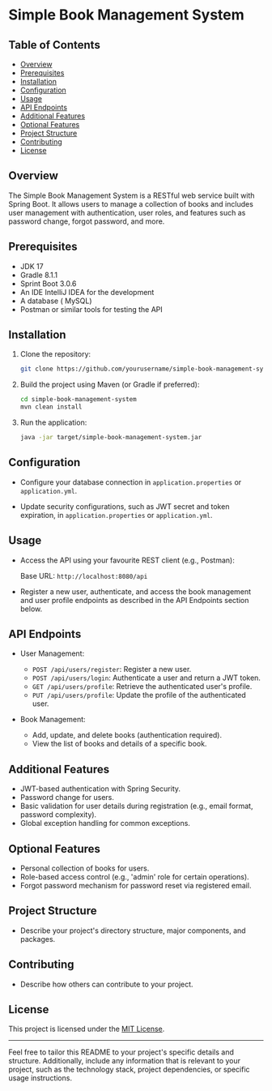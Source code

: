 # Simple Book Management System

## Table of Contents

- [Overview](#overview)
- [Prerequisites](#prerequisites)
- [Installation](#installation)
- [Configuration](#configuration)
- [Usage](#usage)
- [API Endpoints](#api-endpoints)
- [Additional Features](#additional-features)
- [Optional Features](#optional-features)
- [Project Structure](#project-structure)
- [Contributing](#contributing)
- [License](#license)

## Overview

The Simple Book Management System is a RESTful web service built with Spring Boot. It allows users to manage a collection of books and includes user management with authentication, user roles, and features such as password change, forgot password, and more.

## Prerequisites
 - JDK 17
- Gradle 8.1.1
- Sprint Boot 3.0.6
- An IDE  IntelliJ IDEA for the development
- A database ( MySQL)
- Postman or similar tools for testing the API

## Installation

1. Clone the repository:
   ```bash
   git clone https://github.com/yourusername/simple-book-management-system.git
   ```

2. Build the project using Maven (or Gradle if preferred):
   ```bash
   cd simple-book-management-system
   mvn clean install
   ```

3. Run the application:
   ```bash
   java -jar target/simple-book-management-system.jar
   ```

## Configuration

- Configure your database connection in `application.properties` or `application.yml`.

- Update security configurations, such as JWT secret and token expiration, in `application.properties` or `application.yml`.

## Usage

- Access the API using your favourite REST client (e.g., Postman):

  Base URL: `http://localhost:8080/api`

- Register a new user, authenticate, and access the book management and user profile endpoints as described in the API Endpoints section below.

## API Endpoints

- User Management:
  - `POST /api/users/register`: Register a new user.
  - `POST /api/users/login`: Authenticate a user and return a JWT token.
  - `GET /api/users/profile`: Retrieve the authenticated user's profile.
  - `PUT /api/users/profile`: Update the profile of the authenticated user.

- Book Management:
  - Add, update, and delete books (authentication required).
  - View the list of books and details of a specific book.

## Additional Features

- JWT-based authentication with Spring Security.
- Password change for users.
- Basic validation for user details during registration (e.g., email format, password complexity).
- Global exception handling for common exceptions.

## Optional Features

- Personal collection of books for users.
- Role-based access control (e.g., 'admin' role for certain operations).
- Forgot password mechanism for password reset via registered email.

## Project Structure

- Describe your project's directory structure, major components, and packages.

## Contributing

- Describe how others can contribute to your project.

## License

This project is licensed under the [MIT License](LICENSE.md).

---

Feel free to tailor this README to your project's specific details and structure. Additionally, include any information that is relevant to your project, such as the technology stack, project dependencies, or specific usage instructions.
